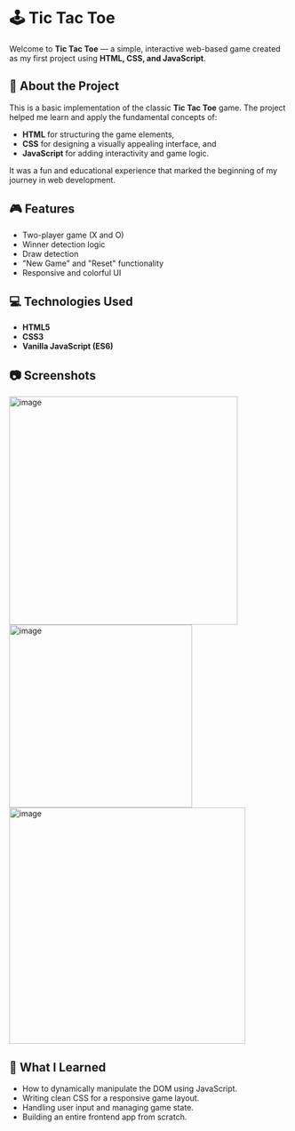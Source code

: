 # 🕹️ Tic Tac Toe

Welcome to **Tic Tac Toe** — a simple, interactive web-based game created as my first project using **HTML, CSS, and JavaScript**.

## 📌 About the Project

This is a basic implementation of the classic **Tic Tac Toe** game. The project helped me learn and apply the fundamental concepts of:

- **HTML** for structuring the game elements,
- **CSS** for designing a visually appealing interface, and
- **JavaScript** for adding interactivity and game logic.

It was a fun and educational experience that marked the beginning of my journey in web development.

## 🎮 Features

- Two-player game (X and O)
- Winner detection logic
- Draw detection
- "New Game" and "Reset" functionality
- Responsive and colorful UI

## 💻 Technologies Used

- **HTML5**
- **CSS3**
- **Vanilla JavaScript (ES6)**

## 📷 Screenshots
<img width="411" alt="image" src="https://github.com/user-attachments/assets/df69a84a-73e5-4ee2-9bf7-918b78d376cd" />
<img width="329" alt="image" src="https://github.com/user-attachments/assets/88bb98a9-b79f-4758-8419-fede06e360fb" />
<img width="425" alt="image" src="https://github.com/user-attachments/assets/9c69e95a-149e-4168-8acc-64b7336f3cda" />


## 🧠 What I Learned

- How to dynamically manipulate the DOM using JavaScript.
- Writing clean CSS for a responsive game layout.
- Handling user input and managing game state.
- Building an entire frontend app from scratch.
